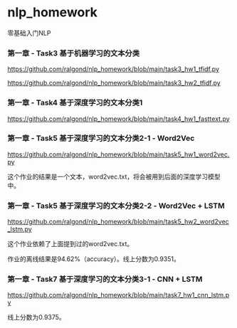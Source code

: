 # nlp_homework
零基础入门NLP

### 第一章 - Task3 基于机器学习的文本分类

https://github.com/ralgond/nlp_homework/blob/main/task3_hw1_tfidf.py

https://github.com/ralgond/nlp_homework/blob/main/task3_hw2_tfidf.py

### 第一章 - Task4 基于深度学习的文本分类1

https://github.com/ralgond/nlp_homework/blob/main/task4_hw1_fasttext.py

### 第一章 - Task5 基于深度学习的文本分类2-1 - Word2Vec

https://github.com/ralgond/nlp_homework/blob/main/task5_hw1_word2vec.py

这个作业的结果是一个文本，word2vec.txt，将会被用到后面的深度学习模型中。

### 第一章 - Task5 基于深度学习的文本分类2-2 - Word2Vec + LSTM

https://github.com/ralgond/nlp_homework/blob/main/task5_hw2_word2vec_lstm.py

这个作业依赖了上面提到过的word2vec.txt。

作业的离线结果是94.62%（accuracy）。线上分数为0.9351。

### 第一章 - Task7 基于深度学习的文本分类3-1 - CNN + LSTM

https://github.com/ralgond/nlp_homework/blob/main/task7_hw1_cnn_lstm.py

线上分数为0.9375。
